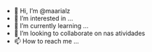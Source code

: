 - 👋 Hi, I’m @maarialz
- 👀 I’m interested in ...
- 🌱 I’m currently learning ...
- 💞️ I’m looking to collaborate on  nas atividades
- 📫 How to reach me ...

<!---
maarialz/maarialz is a ✨ special ✨ repository because its `README.md` (this file) appears on your GitHub profile.
You can click the Preview link to take a look at your changes.
--->
